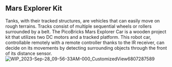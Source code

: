 ## Mars Explorer Kit
Tanks, with their tracked structures, are vehicles that can easily move on rough terrains.
Tracks consist of multiple sequential wheels or rollers surrounded by a belt.
The PicoBricks Mars Explorer Car is a wooden project kit that utilizes two DC motors and
a tracked platform. This robot car, controllable remotely with a remote controller thanks to
the IR receiver, can decide on its movements by detecting surrounding objects through
the front of its distance sensor.
![WIP_2023-Sep-28_09-56-33AM-000_CustomizedView6807287589](https://github.com/user-attachments/assets/c827570d-456d-4e35-910f-7a5dec5ec010)
